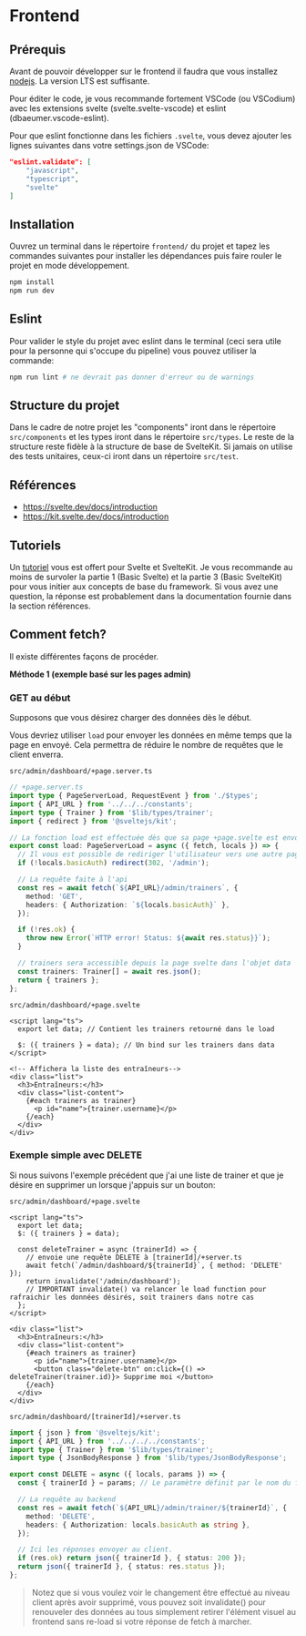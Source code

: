 # Frontend

## Prérequis

Avant de pouvoir développer sur le frontend il faudra que vous installez [nodejs](https://nodejs.org/en). La version LTS est suffisante.

Pour éditer le code, je vous recommande fortement VSCode (ou VSCodium) avec les extensions svelte (svelte.svelte-vscode) et eslint (dbaeumer.vscode-eslint).

Pour que eslint fonctionne dans les fichiers `.svelte`, vous devez ajouter les lignes suivantes dans votre settings.json de VSCode:

```json
"eslint.validate": [
    "javascript",
    "typescript",
    "svelte"
]
```

## Installation

Ouvrez un terminal dans le répertoire `frontend/` du projet et tapez les commandes suivantes pour installer les dépendances puis faire rouler le projet en mode développement.

```sh
npm install
npm run dev
```

## Eslint

Pour valider le style du projet avec eslint dans le terminal (ceci sera utile pour la personne qui s'occupe du pipeline) vous pouvez utiliser la commande:

```sh
npm run lint # ne devrait pas donner d'erreur ou de warnings
```

## Structure du projet

Dans le cadre de notre projet les "components" iront dans le répertoire `src/components` et les types iront dans le répertoire `src/types`. Le reste de la structure reste fidèle à la structure de base de SvelteKit. Si jamais on utilise des tests unitaires, ceux-ci iront dans un répertoire `src/test`.

## Références

- https://svelte.dev/docs/introduction
- https://kit.svelte.dev/docs/introduction

## Tutoriels

Un [tutoriel](https://learn.svelte.dev/tutorial/welcome-to-svelte) vous est offert pour Svelte et SvelteKit. Je vous recommande au moins de survoler la partie 1 (Basic Svelte) et la partie 3 (Basic SvelteKit) pour vous initier aux concepts de base du framework. Si vous avez une question, la réponse est probablement dans la documentation fournie dans la section références.

## Comment fetch?

Il existe différentes façons de procéder.

**Méthode 1 (exemple basé sur les pages admin)**

### GET au début

Supposons que vous désirez charger des données dès le début.

Vous devriez utiliser `load` pour envoyer les données en même temps que la page en envoyé. Cela permettra de réduire le nombre de requêtes que le client enverra.

`src/admin/dashboard/+page.server.ts`

```ts
// +page.server.ts
import type { PageServerLoad, RequestEvent } from './$types';
import { API_URL } from '../../../constants';
import type { Trainer } from '$lib/types/trainer';
import { redirect } from '@sveltejs/kit';

// La fonction load est effectuée dès que sa page +page.svelte est envoyée
export const load: PageServerLoad = async ({ fetch, locals }) => {
  // Il vous est possible de rediriger l'utilisateur vers une autre page au besoin.
  if (!locals.basicAuth) redirect(302, '/admin');

  // La requête faite à l'api
  const res = await fetch(`${API_URL}/admin/trainers`, {
    method: 'GET',
    headers: { Authorization: `${locals.basicAuth}` },
  });

  if (!res.ok) {
    throw new Error(`HTTP error! Status: ${await res.status}}`);
  }

  // trainers sera accessible depuis la page svelte dans l'objet data
  const trainers: Trainer[] = await res.json();
  return { trainers };
};
```

`src/admin/dashboard/+page.svelte`

```svelte
<script lang="ts">
  export let data; // Contient les trainers retourné dans le load

  $: ({ trainers } = data); // Un bind sur les trainers dans data
</script>

<!-- Affichera la liste des entraîneurs-->
<div class="list">
  <h3>Entraîneurs:</h3>
  <div class="list-content">
    {#each trainers as trainer}
      <p id="name">{trainer.username}</p>
    {/each}
  </div>
</div>
```

### Exemple simple avec DELETE

Si nous suivons l'exemple précédent que j'ai une liste de trainer et que je désire en supprimer un lorsque j'appuis sur un bouton:

`src/admin/dashboard/+page.svelte`

```svelte
<script lang="ts">
  export let data;
  $: ({ trainers } = data);

  const deleteTrainer = async (trainerId) => {
    // envoie une requête DELETE à [trainerId]/+server.ts
    await fetch(`/admin/dashboard/${trainerId}`, { method: 'DELETE' });
    return invalidate('/admin/dashboard');
    // IMPORTANT invalidate() va relancer le load function pour rafraichir les données désirés, soit trainers dans notre cas
  };
</script>

<div class="list">
  <h3>Entraîneurs:</h3>
  <div class="list-content">
    {#each trainers as trainer}
      <p id="name">{trainer.username}</p>
      <button class="delete-btn" on:click={() => deleteTrainer(trainer.id)}> Supprime moi </button>
    {/each}
  </div>
</div>
```

`src/admin/dashboard/[trainerId]/+server.ts`

```ts
import { json } from '@sveltejs/kit';
import { API_URL } from '../../../../constants';
import type { Trainer } from '$lib/types/trainer';
import type { JsonBodyResponse } from '$lib/types/JsonBodyResponse';

export const DELETE = async ({ locals, params }) => {
  const { trainerId } = params; // Le paramètre définit par le nom du folder parent [trainerId]

  // La requête au backend
  const res = await fetch(`${API_URL}/admin/trainer/${trainerId}`, {
    method: 'DELETE',
    headers: { Authorization: locals.basicAuth as string },
  });

  // Ici les réponses envoyer au client.
  if (res.ok) return json({ trainerId }, { status: 200 });
  return json({ trainerId }, { status: res.status });
};
```

> Notez que si vous voulez voir le changement être effectué au niveau client après avoir supprimé, vous pouvez soit invalidate() pour renouveler des données au tous simplement retirer l'élément visuel au frontend sans re-load si votre réponse de fetch à marcher.
